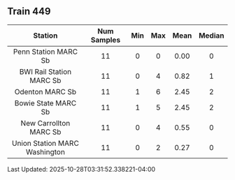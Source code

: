 ## Train 449

| Station | Num Samples | Min | Max | Mean | Median |
| :-----: | :---------: | :-: | :-: | :--: | :----: |
| Penn Station MARC Sb | 11 | 0 | 0 | 0.00 | 0 |
| BWI Rail Station MARC Sb | 11 | 0 | 4 | 0.82 | 1 |
| Odenton MARC Sb | 11 | 1 | 6 | 2.45 | 2 |
| Bowie State MARC Sb | 11 | 1 | 5 | 2.45 | 2 |
| New Carrollton MARC Sb | 11 | 0 | 4 | 0.55 | 0 |
| Union Station MARC Washington | 11 | 0 | 2 | 0.27 | 0 |


Last Updated: 2025-10-28T03:31:52.338221-04:00